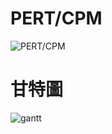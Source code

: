 # PERT/CPM
![PERT/CPM](00fdf152da8811ea5ddb9736a62a9f25.png 'sagiri')
# 甘特圖
![gantt](00fdf152da8811ea5ddb9736a62a9f25.png 'sagiri')
